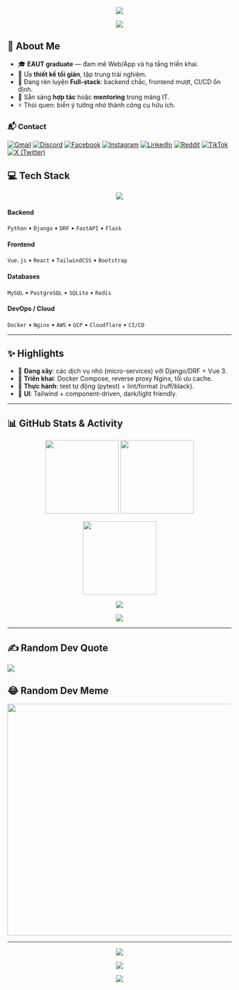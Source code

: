 <!-- ==== HERO ============================================================ -->
<p align="center">
  <img src="https://capsule-render.vercel.app/api?type=waving&height=220&color=0:00C6FF,100:0072FF&text=Oshioxi%20%F0%9F%91%8B&fontAlign=50&fontAlignY=38&fontSize=52&desc=EAUT%20Graduate%20%7C%20Full-stack%20Learner&descAlign=50&descAlignY=60&animation=fadeIn" />
</p>

<p align="center">
  <a href="https://github.com/Oshioxi2003">
    <img src="https://readme-typing-svg.demolab.com?font=JetBrains+Mono&weight=700&size=22&pause=1200&center=true&vCenter=true&width=640&lines=I+build+simple+%26+useful+web+apps.;Django+%2B+Vue.js+%2B+Tailwind+%2B+MySQL+%2B+Docker;Always+learning%2C+always+shipping.">
  </a>
</p>

<!-- ==== ABOUT =========================================================== -->
## 💫 About Me

- 🎓 **EAUT graduate** — đam mê Web/App và hạ tầng triển khai.
- 🧩 Ưa **thiết kế tối giản**, tập trung trải nghiệm.
- 🌱 Đang rèn luyện **Full-stack**: backend chắc, frontend mượt, CI/CD ổn định.
- 🤝 Sẵn sàng **hợp tác** hoặc **mentoring** trong mảng IT.
- ⚡ Thói quen: biến ý tưởng nhỏ thành công cụ hữu ích.

### 📬 Contact
[![Gmail](https://img.shields.io/badge/Gmail-D14836?logo=gmail&logoColor=fff&style=for-the-badge)](mailto:toanwa1@gmail.com)
[![Discord](https://img.shields.io/badge/Discord-5865F2?logo=discord&logoColor=fff&style=for-the-badge)](https://discord.gg/oshioxi)
[![Facebook](https://img.shields.io/badge/Facebook-1877F2?logo=facebook&logoColor=fff&style=for-the-badge)](https://facebook.com/oshioxi2003)
[![Instagram](https://img.shields.io/badge/Instagram-E4405F?logo=instagram&logoColor=fff&style=for-the-badge)](https://instagram.com/oshioxi2003)
[![LinkedIn](https://img.shields.io/badge/LinkedIn-0A66C2?logo=linkedin&logoColor=fff&style=for-the-badge)](https://linkedin.com/in/oshioxi)
[![Reddit](https://img.shields.io/badge/Reddit-FF4500?logo=reddit&logoColor=fff&style=for-the-badge)](https://reddit.com/user/oshioxi)
[![TikTok](https://img.shields.io/badge/TikTok-000000?logo=tiktok&logoColor=fff&style=for-the-badge)](https://tiktok.com/@oshioxi)
[![X (Twitter)](https://img.shields.io/badge/X-111111?logo=x&logoColor=fff&style=for-the-badge)](https://twitter.com/oshi_oxi110103)

<!-- ==== TECH STACK ====================================================== -->
## 💻 Tech Stack

<p align="center">
  <img src="https://skillicons.dev/icons?i=python,django,fastapi,flask,js,ts,nodejs,vue,react,tailwind,html,css,bootstrap,nginx,docker,aws,gcp,cloudflare,firebase,vercel,netlify,linux,git,github,gitlab,postgres,mysql,sqlite,redis,postman,figma&perline=10" />
</p>

#### Backend
`Python` • `Django` • `DRF` • `FastAPI` • `Flask`

#### Frontend
`Vue.js` • `React` • `TailwindCSS` • `Bootstrap`

#### Databases
`MySQL` • `PostgreSQL` • `SQLite` • `Redis`

#### DevOps / Cloud
`Docker` • `Nginx` • `AWS` • `GCP` • `Cloudflare` • `CI/CD`

---

<!-- ==== HIGHLIGHTS ====================================================== -->
## ✨ Highlights
- 🔭 **Đang xây**: các dịch vụ nhỏ (micro-services) với Django/DRF + Vue 3.
- 🚀 **Triển khai**: Docker Compose, reverse proxy Nginx, tối ưu cache.
- 🧪 **Thực hành**: test tự động (pytest) + lint/format (ruff/black).
- 🎨 **UI**: Tailwind + component-driven, dark/light friendly.

---

<!-- ==== STATS =========================================================== -->
## 📊 GitHub Stats & Activity

<p align="center">
  <img src="https://github-readme-stats.vercel.app/api?username=Oshioxi2003&show_icons=true&theme=tokyonight&hide_border=true&include_all_commits=true&count_private=true" height="165" />
  <img src="https://github-readme-streak-stats.herokuapp.com/?user=Oshioxi2003&theme=tokyonight&hide_border=true" height="165" />
</p>

<p align="center">
  <img src="https://github-readme-stats.vercel.app/api/top-langs/?username=Oshioxi2003&layout=compact&theme=tokyonight&hide_border=true" height="165" />
</p>

<p align="center">
  <img src="https://github-profile-trophy.vercel.app/?username=Oshioxi2003&theme=matrix&no-bg=true&no-frame=true&column=6" />
</p>

<p align="center">
  <img src="https://github-readme-activity-graph.vercel.app/graph?username=Oshioxi2003&theme=tokyo-night&hide_border=true" />
</p>

---

<!-- ==== FUN ============================================================= -->
## ✍️ Random Dev Quote
<img src="https://quotes-github-readme.vercel.app/api?type=vertical&theme=tokyonight" />

## 😂 Random Dev Meme
<img src="https://random-memer.herokuapp.com/" width="520" />

---

<!-- ==== SUPPORT / VISIT ================================================= -->
<p align="center">
  <a href="https://paypal.me/oshioxi">
    <img src="https://img.shields.io/badge/Support%20via%20PayPal-00457C?style=for-the-badge&logo=paypal&logoColor=white" />
  </a>
</p>

<p align="center">
  <a href="https://visitcount.itsvg.in">
    <img src="https://visitcount.itsvg.in/api?id=Oshioxi2003&icon=1&color=0" />
  </a>
</p>

<!-- Footer wave -->
<p align="center">
  <img src="https://capsule-render.vercel.app/api?type=waving&height=140&section=footer&color=0:0072FF,100:00C6FF" />
</p>

<!-- ==== OPTIONAL: SNAKE (requires GitHub Actions) ======================= -->
<!--
🧩 Snake Contribution:
1) Tạo file .github/workflows/snake.yml với nội dung từ repo Platane/snk.
2) Commit, chờ workflow chạy; thay src bên dưới bằng đường dẫn output của bạn.
3) Bỏ comment 2 dòng <img> để hiển thị.

<p align="center">
  <img src="https://raw.githubusercontent.com/Oshioxi2003/Oshioxi2003/output/snake.svg" />
</p>
-->
